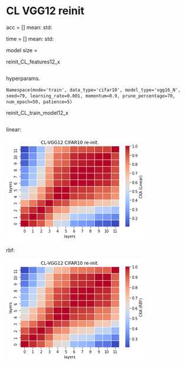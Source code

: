# CL VGG12 reinit
acc = [] mean: std:

time = [] mean: std:

model size = 

reinit_CL_features12_x
```

```

hyperparams.
```
Namespace(mode='train', data_type='cifar10', model_type='vgg16_N', seed=79, learning_rate=0.001, momentum=0.9, prune_percentage=70, num_epoch=50, patience=5)
```

reinit_CL_train_model12_x
```

```

linear:

![recl12linear](recl12linear.png)

rbf:

![recl12rbf](recl12rbf.png)
